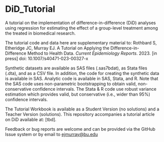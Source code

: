 # DiD_Tutorial
A tutorial on the implementation of difference-in-difference (DiD) analyses using regression for estimating the effect of a group-level treatment among the treated in biomedical research. 

The tutorial code and data here are supplementary material to:
Rothbard S, Etheridge JC, Murray EJ. A Tutorial on Applying the Difference-in-Difference Method to Health Data. _Current Epidemiology Reports_. 2023. [in press] doi: 10.1007/s40471-023-00327-x

Synthetic datasets are available as SAS files (.sas7bdat), as Stata files (.dta), and as a CSV file. In addition, the code for creating the synthetic data is available in SAS. Analytic code is available in SAS, Stata, and R. Note that the SAS code uses non-parametric bootstrapping to obtain valid, non-conservative confidence intervals. The Stata & R code use robust variance estimation which provides valid, but conservative (i.e., wider than 95%) confidence intervals.
 
The Tutorial Workbook is available as a Student Version (no solutions) and a Teacher Version (solutions). This repository accompanies a tutorial article on DiD available at: [tbd]. 

Feedback or bug reports are welcome and can be provided via the GitHub Issue system or by email to ejmurray@bu.edu
